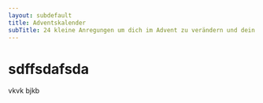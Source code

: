 ```yaml
---
layout: subdefault
title: Adventskalender
subTitle: 24 kleine Anregungen um dich im Advent zu verändern und dein "Sein" zu spüre
---
```


# sdffsdafsda
vkvk
bjkb
